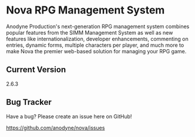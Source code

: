 # Nova RPG Management System

Anodyne Production's next-generation RPG management system combines popular features from the SIMM Management System as well as new features like internationalization, developer enhancements, commenting on entries, dynamic forms, multiple characters per player, and much more to make Nova the premier web-based solution for managing your RPG game.

## Current Version

2.6.3

## Bug Tracker

Have a bug? Please create an issue here on GitHub!

https://github.com/anodyne/nova/issues
